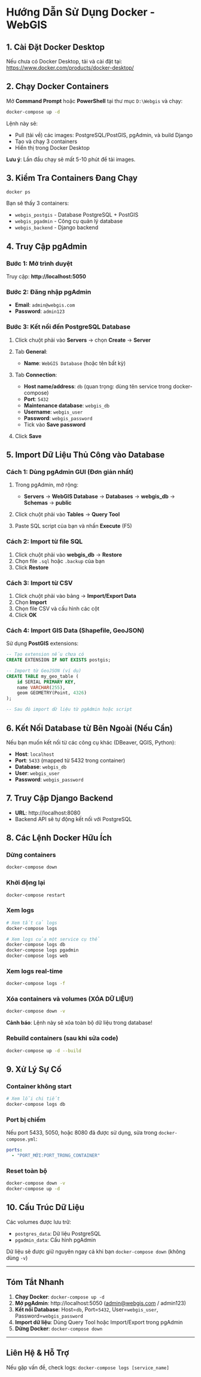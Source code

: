 # Hướng Dẫn Sử Dụng Docker - WebGIS

## 1. Cài Đặt Docker Desktop

Nếu chưa có Docker Desktop, tải và cài đặt tại: https://www.docker.com/products/docker-desktop/

## 2. Chạy Docker Containers

Mở **Command Prompt** hoặc **PowerShell** tại thư mục `D:\Webgis` và chạy:

```bash
docker-compose up -d
```

Lệnh này sẽ:
- Pull (tải về) các images: PostgreSQL/PostGIS, pgAdmin, và build Django
- Tạo và chạy 3 containers
- Hiển thị trong Docker Desktop

**Lưu ý**: Lần đầu chạy sẽ mất 5-10 phút để tải images.

## 3. Kiểm Tra Containers Đang Chạy

```bash
docker ps
```

Bạn sẽ thấy 3 containers:
- `webgis_postgis` - Database PostgreSQL + PostGIS
- `webgis_pgadmin` - Công cụ quản lý database
- `webgis_backend` - Django backend

## 4. Truy Cập pgAdmin

### Bước 1: Mở trình duyệt
Truy cập: **http://localhost:5050**

### Bước 2: Đăng nhập pgAdmin
- **Email**: `admin@webgis.com`
- **Password**: `admin123`

### Bước 3: Kết nối đến PostgreSQL Database

1. Click chuột phải vào **Servers** → chọn **Create** → **Server**

2. Tab **General**:
   - **Name**: `WebGIS Database` (hoặc tên bất kỳ)

3. Tab **Connection**:
   - **Host name/address**: `db` (quan trọng: dùng tên service trong docker-compose)
   - **Port**: `5432`
   - **Maintenance database**: `webgis_db`
   - **Username**: `webgis_user`
   - **Password**: `webgis_password`
   - Tick vào **Save password**

4. Click **Save**

## 5. Import Dữ Liệu Thủ Công vào Database

### Cách 1: Dùng pgAdmin GUI (Đơn giản nhất)

1. Trong pgAdmin, mở rộng:
   - **Servers** → **WebGIS Database** → **Databases** → **webgis_db** → **Schemas** → **public**

2. Click chuột phải vào **Tables** → **Query Tool**

3. Paste SQL script của bạn và nhấn **Execute** (F5)

### Cách 2: Import từ file SQL

1. Click chuột phải vào **webgis_db** → **Restore**
2. Chọn file `.sql` hoặc `.backup` của bạn
3. Click **Restore**

### Cách 3: Import từ CSV

1. Click chuột phải vào bảng → **Import/Export Data**
2. Chọn **Import**
3. Chọn file CSV và cấu hình các cột
4. Click **OK**

### Cách 4: Import GIS Data (Shapefile, GeoJSON)

Sử dụng **PostGIS** extensions:

```sql
-- Tạo extension nếu chưa có
CREATE EXTENSION IF NOT EXISTS postgis;

-- Import từ GeoJSON (ví dụ)
CREATE TABLE my_geo_table (
    id SERIAL PRIMARY KEY,
    name VARCHAR(255),
    geom GEOMETRY(Point, 4326)
);

-- Sau đó import dữ liệu từ pgAdmin hoặc script
```

## 6. Kết Nối Database từ Bên Ngoài (Nếu Cần)

Nếu bạn muốn kết nối từ các công cụ khác (DBeaver, QGIS, Python):

- **Host**: `localhost`
- **Port**: `5433` (mapped từ 5432 trong container)
- **Database**: `webgis_db`
- **User**: `webgis_user`
- **Password**: `webgis_password`

## 7. Truy Cập Django Backend

- **URL**: http://localhost:8080
- Backend API sẽ tự động kết nối với PostgreSQL

## 8. Các Lệnh Docker Hữu Ích

### Dừng containers
```bash
docker-compose down
```

### Khởi động lại
```bash
docker-compose restart
```

### Xem logs
```bash
# Xem tất cả logs
docker-compose logs

# Xem logs của một service cụ thể
docker-compose logs db
docker-compose logs pgadmin
docker-compose logs web
```

### Xem logs real-time
```bash
docker-compose logs -f
```

### Xóa containers và volumes (XÓA DỮ LIỆU!)
```bash
docker-compose down -v
```
**Cảnh báo**: Lệnh này sẽ xóa toàn bộ dữ liệu trong database!

### Rebuild containers (sau khi sửa code)
```bash
docker-compose up -d --build
```

## 9. Xử Lý Sự Cố

### Container không start
```bash
# Xem lỗi chi tiết
docker-compose logs db
```

### Port bị chiếm
Nếu port 5433, 5050, hoặc 8080 đã được sử dụng, sửa trong `docker-compose.yml`:
```yaml
ports:
  - "PORT_MỚI:PORT_TRONG_CONTAINER"
```

### Reset toàn bộ
```bash
docker-compose down -v
docker-compose up -d
```

## 10. Cấu Trúc Dữ Liệu

Các volumes được lưu trữ:
- `postgres_data`: Dữ liệu PostgreSQL
- `pgadmin_data`: Cấu hình pgAdmin

Dữ liệu sẽ được giữ nguyên ngay cả khi bạn `docker-compose down` (không dùng `-v`)

---

## Tóm Tắt Nhanh

1. **Chạy Docker**: `docker-compose up -d`
2. **Mở pgAdmin**: http://localhost:5050 (admin@webgis.com / admin123)
3. **Kết nối Database**: Host=`db`, Port=`5432`, User=`webgis_user`, Password=`webgis_password`
4. **Import dữ liệu**: Dùng Query Tool hoặc Import/Export trong pgAdmin
5. **Dừng Docker**: `docker-compose down`

---

## Liên Hệ & Hỗ Trợ

Nếu gặp vấn đề, check logs: `docker-compose logs [service_name]`
